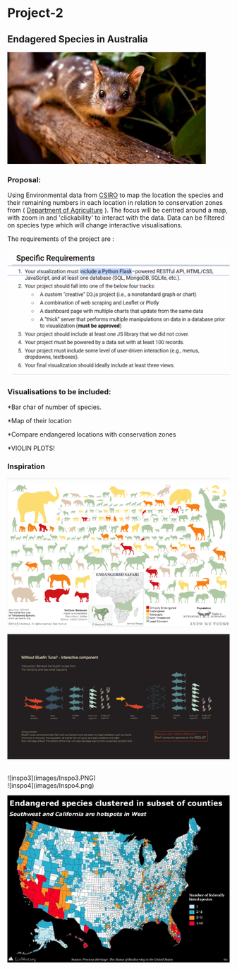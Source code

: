 # Project-2

## Endagered Species in Australia

![Quoll](images/quoll.jpg)


### Proposal: 
Using Environmental data from [CSIRO](https://data.csiro.au/dap/home?execution=e1s1/) to map the location the species and their remaining numbers in each location in relation to conservation zones from ( [Department of Agriculture](https://data.gov.au/data/dataset/conservation-management-zones-of-australia) ). The focus will be centred around a map, with zoom in and 'clickability' to interact with the data. Data can be filtered on species type which will change interactive visualisations. 

The requirements of the project are : 

![requirements](images/requirements.png) 


### Visualisations to be included: 

*Bar char of number of species. 

*Map of their location 

*Compare endangered locations with conservation zones 

*VIOLIN PLOTS! 




### Inspiration

![inspo1](images/Inspo1.png) 
<br>

![inspo2](images/Inspo2.png)

<br>
![inspo3](images/Inspo3.PNG) 

<br>
![inspo4](images/Inspo4.png) 
<br>

![inspo5](images/Inspo5.png) 